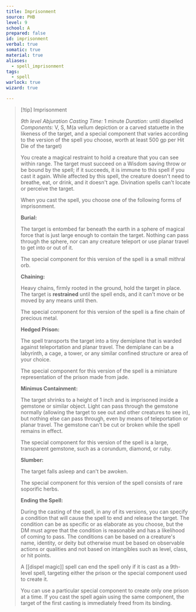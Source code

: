 ```yaml
---
title: Imprisonment
source: PHB
level: 9
school: A
prepared: false
id: imprisonment
verbal: true
somatic: true
material: true
aliases:
  - spell_imprisonment
tags:
  - spell
warlock: true
wizard: true

---
```

>[!tip] Imprisonment
>
> *9th level Abjuration*
> *Casting Time:* 1 minute
> *Duration:* until dispelled
> *Components:* V, S, M(a vellum depiction or a carved statuette in the likeness of the target, and a special component that varies according to the version of the spell you choose, worth at least 500 gp per Hit Die of the target)
>
>You create a magical restraint to hold a creature that you can see within range. The target must succeed on a Wisdom saving throw or be bound by the spell; if it succeeds, it is immune to this spell if you cast it again. While affected by this spell, the creature doesn't need to breathe, eat, or drink, and it doesn't age. Divination spells can't locate or perceive the target.
>
>When you cast the spell, you choose one of the following forms of imprisonment.
>
>**Burial:**
>
>The target is entombed far beneath the earth in a sphere of magical force that is just large enough to contain the target. Nothing can pass through the sphere, nor can any creature teleport or use planar travel to get into or out of it.
>
>The special component for this version of the spell is a small mithral orb.
>
>**Chaining:**
>
>Heavy chains, firmly rooted in the ground, hold the target in place. The target is **restrained** until the spell ends, and it can't move or be moved by any means until then.
>
>The special component for this version of the spell is a fine chain of precious metal.
>
>**Hedged Prison:**
>
>The spell transports the target into a tiny demiplane that is warded against teleportation and planar travel. The demiplane can be a labyrinth, a cage, a tower, or any similar confined structure or area of your choice.
>
>The special component for this version of the spell is a miniature representation of the prison made from jade.
>
>**Minimus Containment:**
>
>The target shrinks to a height of 1 inch and is imprisoned inside a gemstone or similar object. Light can pass through the gemstone normally (allowing the target to see out and other creatures to see in), but nothing else can pass through, even by means of teleportation or planar travel. The gemstone can't be cut or broken while the spell remains in effect.
>
>The special component for this version of the spell is a large, transparent gemstone, such as a corundum, diamond, or ruby.
>
>**Slumber:**
>
>The target falls asleep and can't be awoken.
>
>The special component for this version of the spell consists of rare soporific herbs.
>
>**Ending the Spell:**
>
>During the casting of the spell, in any of its versions, you can specify a condition that will cause the spell to end and release the target. The condition can be as specific or as elaborate as you choose, but the DM must agree that the condition is reasonable and has a likelihood of coming to pass. The conditions can be based on a creature's name, identity, or deity but otherwise must be based on observable actions or qualities and not based on intangibles such as level, class, or hit points.
>
>A [[dispel magic]] spell can end the spell only if it is cast as a 9th-level spell, targeting either the prison or the special component used to create it.
>
>You can use a particular special component to create only one prison at a time. If you cast the spell again using the same component, the target of the first casting is immediately freed from its binding.
>

